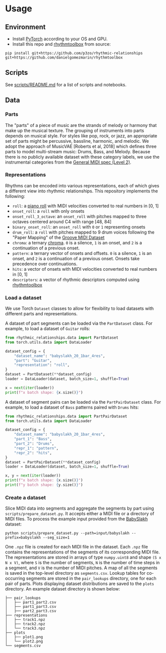 # Usage

## Environment

- Install [PyTorch](https://pytorch.org/get-started/locally/) according to your OS and GPU.
- Install this repo and [rhythmtoolbox](https://github.com/danielgomezmarin/rhythmtoolbox) from source:

```
pip install git+https://github.com/p3zo/rhythmic-relationships git+https://github.com/danielgomezmarin/rhythmtoolbox
```

## Scripts

See [scripts/README.md](scripts/README.md) for a list of scripts and notebooks.

## Data

### Parts

The "parts" of a piece of music are the strands of melody or harmony that make up the musical texture. The grouping of instruments into parts depends on musical style. For styles like pop, rock, or jazz, an appropriate set of parts might be percussive, bassline, harmonic, and melodic. We adopt the approach of MusicVAE [Roberts et al, 2018] which defines three parts to model multi-stream music: Drums, Bass, and Melody. Because there is no publicly available dataset with these category labels, we use the instrumental categories from the [General MIDI spec (Level 2)](https://en.wikipedia.org/wiki/General_MIDI_Level_2).


### Representations

Rhythms can be encoded into various representations, each of which gives a different view into rhythmic relationships. This repository implements the following:

- `roll`: a [piano roll](https://en.wikipedia.org/wiki/Piano_roll#In_digital_audio_workstations) with MIDI velocities converted to real numbers in [0, 1]
- `onset_roll`: a `roll` with only onsets
- `onset_roll_3_octave`: an `onset_roll` with pitches mapped to three octaves centered around C4 with range [48, 84]
- `binary_onset_roll`: an `onset_roll` with `0` or `1` representing onsets
- `drum_roll`: a `roll` with pitches mapped to 9 drum voices following the "Paper Mapping" of the [Groove MIDI Dataset](https://magenta.tensorflow.org/datasets/groove)
- `chroma`: a ternary [chroma](https://en.wikipedia.org/wiki/Chroma_feature). `0` is a silence, `1` is an onset, and `2`
  is a continuation of a previous onset.
- `pattern`: a ternary vector of onsets and offsets. `0` is a silence, `1` is an onset, and `2` is a continuation of a previous onset. Onsets take precedence over continuations.
- `hits`: a vector of onsets with MIDI velocities converted to real numbers in [0, 1]
- `descriptors`: a vector of rhythmic descriptors computed using [rhythmtoolbox](https://github.com/danielgomezmarin/rhythmtoolbox)

### Load a dataset

We use Torch `Dataset` classes to allow for flexibility to load datasets with different parts and representations.

A dataset of part segments can be loaded via the `PartDataset` class. For example, to load a dataset of `Guitar` rolls:

```python
from rhythmic_relationships.data import PartDataset
from torch.utils.data import DataLoader

dataset_config = {
    "dataset_name": "babyslakh_20_1bar_4res",
    "part": "Guitar",
    "representation": "roll",
}
dataset = PartDataset(**dataset_config)
loader = DataLoader(dataset, batch_size=1, shuffle=True)

x = next(iter(loader))
print(f"x batch shape: {x.size()}")
```

A dataset of segment pairs can be loaded via the `PartPairDataset` class. For example, to load a dataset of `Bass`
patterns paired with `Drums` hits:

```python
from rhythmic_relationships.data import PartPairDataset
from torch.utils.data import DataLoader

dataset_config = {
    "dataset_name": "babyslakh_20_1bar_4res",
    "part_1": "Bass",
    "part_2": "Drums",
    "repr_1": "pattern",
    "repr_2": "hits",
}
dataset = PartPairDataset(**dataset_config)
loader = DataLoader(dataset, batch_size=1, shuffle=True)

x, y = next(iter(loader))
print(f"x batch shape: {x.size()}")
print(f"y batch shape: {y.size()}")
```

### Create a dataset

Slice MIDI data into segments and aggregate the segments by part using `scripts/prepare_dataset.py`. It accepts either a MIDI file or a directory of MIDI files. To process the example input provided from the [BabySlakh](https://zenodo.org/record/4603870) dataset:

    python scripts/prepare_dataset.py --path=input/babyslakh --prefix=babyslakh --seg_size=1

One `.npz` file is created for each MIDI file in the dataset. Each `.npz` file contains the representations of the segments of its corresponding MIDI file. The representations are stored in arrays of type `numpy.uint8` and shape `(S x N x V)`, where `S` is the number of segments, `N` is the number of time steps in a segment, and `V` is the number of MIDI pitches. A map of all the segments is saved in the top-level directory as `segments.csv`. Lookup tables for co-occurring segments are stored in the `pair_lookups` directory, one for each pair of parts. Plots displaying dataset distributions are saved to the `plots` directory. An example dataset directory is shown below:

```
├── pair_lookups
│   ├── part1_part2.csv
│   ├── part1_part3.csv
│   ├── part2_part3.csv
├── representations
│   ├── track1.npz
│   ├── track2.npz
│   └── track3.npz
├── plots
│   ├── plot1.png
│   └── plot2.png
└── segments.csv
```
